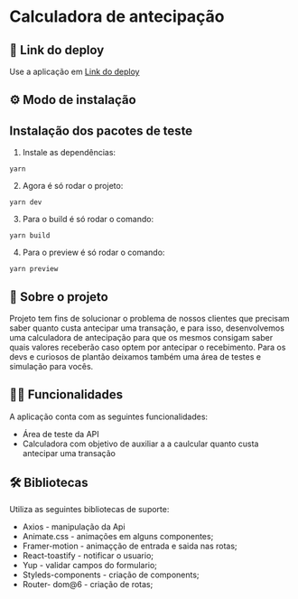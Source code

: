 
# Calculadora de antecipação

## 📲 Link do deploy

Use a aplicação em [Link do deploy]() 

## ⚙️ Modo de instalação

## Instalação dos pacotes de teste

1. Instale as dependências:
```shell
yarn 
```

2. Agora é só rodar o projeto:
```shell
yarn dev
```
3. Para o build é só rodar o comando:
```shell
yarn build
```

4. Para o preview é só rodar o comando:
```shell
yarn preview
```

## 📑 Sobre o projeto

Projeto tem fins de solucionar o problema de nossos clientes que precisam saber quanto custa antecipar uma transação, e para isso, desenvolvemos uma calculadora de antecipação para que os mesmos consigam saber quais valores receberão caso optem por antecipar o recebimento.
Para os devs e curiosos de plantão deixamos também uma área de testes e simulação para vocês.

## ✍🏻 Funcionalidades

A aplicação conta com as seguintes funcionalidades:

- Área de teste da API
- Calculadora com objetivo de auxiliar a a caulcular quanto custa antecipar uma transação

## 🛠 Bibliotecas

Utiliza as seguintes bibliotecas de suporte:

- Axios - manipulação da Api
- Animate.css - animações em alguns componentes;
- Framer-motion - animaçção de entrada e saida nas rotas;
- React-toastify - notificar o usuario;
- Yup - validar campos do formulario;
- Styleds-components - criação de components;
- Router- dom@6 - criação de rotas; 
